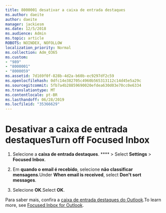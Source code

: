```yaml
---
title: 8000001 desativar a caixa de entrada destaques
ms.author: daeite
author: daeite
manager: jackiesm
ms.date: 12/5/2018
ms.audience: Admin
ms.topic: article
ROBOTS: NOINDEX, NOFOLLOW
localization_priority: Normal
ms.collection: Adm_O365
ms.custom:
- "989"
- "8000001"
- "8000059"
ms.assetid: 7d169f0f-828b-4d2a-b60b-ec9297df2c59
ms.openlocfilehash: 0dfc14e382705c4960b565313112c14d45e5a29c
ms.sourcegitcommit: 5fb7a4b28859690020efdea630d03e70cc0e6334
ms.translationtype: MT
ms.contentlocale: pt-BR
ms.lasthandoff: 06/28/2019
ms.locfileid: "35366629"
---
```

# <a name="turn-off-focused-inbox"></a><span data-ttu-id="250ad-102">Desativar a caixa de entrada destaques</span><span class="sxs-lookup"><span data-stu-id="250ad-102">Turn off Focused Inbox</span></span>

1. <span data-ttu-id="250ad-103">Selecione a **caixa de entrada destaques**. \*\*\*\* \>  </span><span class="sxs-lookup"><span data-stu-id="250ad-103">Select **Settings**  \> **Focused Inbox**.</span></span>

2. <span data-ttu-id="250ad-104">Em **quando o email é recebido**, selecione **não classificar mensagens**.</span><span class="sxs-lookup"><span data-stu-id="250ad-104">Under **When email is received**, select **Don't sort messages**.</span></span>

3. <span data-ttu-id="250ad-105">Selecione **OK**.</span><span class="sxs-lookup"><span data-stu-id="250ad-105">Select **OK**.</span></span>

<span data-ttu-id="250ad-106">Para saber mais, confira a [caixa de entrada destaques do Outlook](https://go.microsoft.com/fwlink/p/?linkid=873108).</span><span class="sxs-lookup"><span data-stu-id="250ad-106">To learn more, see [Focused Inbox for Outlook](https://go.microsoft.com/fwlink/p/?linkid=873108).</span></span>
